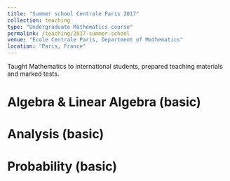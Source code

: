 ```yaml
---
title: "Summer school Centrale Paris 2017"
collection: teaching
type: "Undergraduate Mathematics course"
permalink: /teaching/2017-summer-school
venue: "Ecole Centrale Paris, Department of Mathematics"
location: "Paris, France"
---
```


Taught Mathematics to international students, prepared teaching materials and marked tests.

Algebra & Linear Algebra (basic)
======

Analysis (basic)
======

Probability (basic)
======
